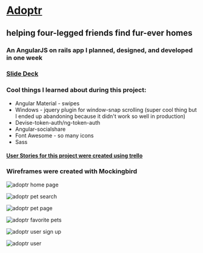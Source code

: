 # [Adoptr](https://adoptr.herokuapp.com/#!/)
## helping four-legged friends find fur-ever homes

### An AngularJS on rails app I planned, designed, and developed in one week

### [Slide Deck](https://docs.google.com/presentation/d/1pywxidyFddnH0eRfaJPRvuVNkG4yPA44ap8i1dSi5Gw/edit?usp=sharing)

### Cool things I learned about during this project:
- Angular Material - swipes
- Windows - jquery plugin for window-snap scrolling (super cool thing but I ended up abandoning because it didn't work so well in production)
- Devise-token-auth/ng-token-auth
- Angular-socialshare
- Font Awesome - so many icons
- Sass

#### [User Stories for this project were created using trello](https://trello.com/b/1vpRsyma/adoptr)

### Wireframes were created with Mockingbird
![adoptr home page](http://i.imgur.com/p8R3ngK.png "adoptr home page")

![adoptr pet search](http://i.imgur.com/vqUkVSI.png "adoptr pet search")

![adoptr pet page](http://i.imgur.com/rkXurZS.png "adoptr pet page")

![adoptr favorite pets](http://i.imgur.com/V4SNJ1m.png "adoptr favorite pets")

![adoptr user sign up](http://i.imgur.com/67oPjtp.png "adoptr user sign up")

![adoptr user](http://i.imgur.com/qXZXjXO.png "adoptr user")
